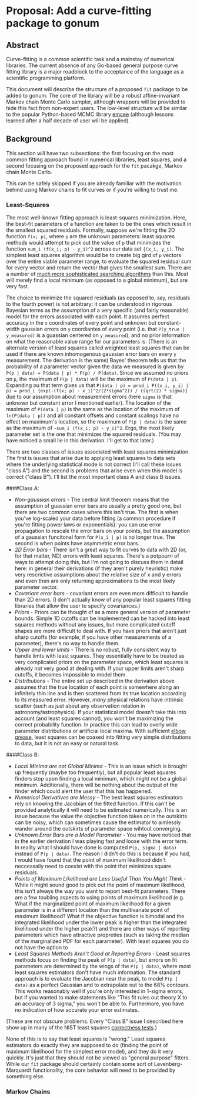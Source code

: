 # Proposal: Add a curve-fitting package to gonum

## Abstract

Curve-fitting is a common scientific task and a mainstay of numerical libraries. The current
absence of any Go-based general purpose curve fitting library is a major roadblock to the
acceptance of the language as a scientific programming platform.

This document will describe the structure of a proposed `fit` package to be added to gonum.
The core of the library will be a robust affine-invariant Markov chain Monte Carlo sampler,
although wrappers will be provided to hide this fact from non-expert users. The low-level
structure will be similar to the popular Python-based MCMC library
[emcee](http://dan.iel.fm/emcee/current/) (although lessons learned after a half decade of
user will be applied).

## Background

This section will have two subsections: the first focusing on the most common fitting
approach found in numerical libraries, least squares, and a second focusing
on the proposed approach for the `fit` pacakge, Markov chain Monte Carlo.

This can be safely skipped if you are already familiar with the motivation behind using
Markov chains to fit curves or if you're willing to trust me.

### Least-Squares

The most well-known fitting approach is least-squares minimization. Here, the best-fit
parameters of a function are taken to be the ones which result in the smallest squared
residuals. Formally, suppose we're fitting the 2D function `f(x; p)`, where `p` are the
unknown parameters: least squares methods would attempt to pick out the value of
`p` that minimizes the function `sum_i (f(x_i; p) - y_i)^2` across our data set
`{(x_i, y_i)`. The simplest least squares algorithm would be to create big gird of `p`
vectors over the entire viable parameter range, to evaluate the squared residual sum
for every vector and return the vector that gives the smallest sum. There are a number of
[much more sophisticated searching algorithms](https://en.wikipedia.org/wiki/Levenberg%E2%80%93Marquardt_algorithm)
than this. Most will merely find a local minimum (as opposed to a global minimum), but are
very fast.

The choice to minimize the squared residuals (as opposed to, say, residuals to the fourth
power) is not arbitrary: it can be understood in rigorous Bayesian terms as the assumption
of a very specific (and fairly reasonable) model for the errors associated with each point.
It assumes perfect accuracy in the `x` coordinates of every point and unknown but
constant-width gaussian errors on `y` coordiantes of every point (i.e. that
`P(y_true | y_measured)` is a guassian centered on `y_measured`), and no prior information
on what the reasonable value range for our parameters is. (There is an alternate version
of least squares called weighted least squares that can be used if there are known
inhomogenous gaussian error bars on every `y` measurement. The derivation is the same) Bayes'
theorem tells us that the probability of a parameter vector given the data we measured is
given by `P(p | data) = P(data | p) * P(p) / P(data)`. Since we assumed no priors on
`p`, the maximum of `P(p | data)` will be the maximum of `P(data | p)`. Expanding ou
that term gives us that
`P(data | p) = prod_i P((x_i, y_i) | p) = prod_i {exp(-(f(x; p) - x_i)^2/(2*sigma^2)) / (sqrt(2) * sigma)} `
due to our assumption about measurement errors (here `sigma` is that unknown but constant
error I mentioned earlier). The location of the maximum of `P(data | p)` is the same as
the location of the maximum of `ln(P(data | p))` and all constant offsets and constant
scalings have no effect on maximum's location, so the maximum of `P(p | data)` is the
same as the maximum of `-sum_i (f(x_i; p) - y_i)^2`. Ergo, the most likely parameter set
is the one that minimizes the squared residuals. (You may have noticed a small lie in this
derivation. I'll get to that later.)

There are two classes of issues associated with least squares minimization. The first is
issues that arise due to applying least squares to data sets where the underlying
statistical mode is not correct (I'll call these issues "class A") and the second is
problems that arise even when this model is correct ("class B"). I'll list the most
important class A and class B issues.

####Class A:

* _Non-gaussian errors_ - The central limit theorem means that the assumption of guassian
error bars are usually a pretty good one, but there are two common cases where this
isn't true. The first is when you've log-scaled your data before fitting (a common
procedure if you're fitting power laws or exponentials): you can use error propagation to
rescale the error bars on your points, but the assumption of a gaussian funcitonal form
for `P(x_i | p)` is no longer true. The second is when points have asymmetric error bars.
* _2D Error bars_ - There isn't a great way to fit curves to data with 2D (or, for that
matter, ND)
errors with least squares. There's a potpourri of ways to attempt doing this, but I'm not
going to discuss them in detail here: in general their derivations (if they aren't purely heuristic) make
very rescrictive assumptions about the relative size of x and y errors and even then are
only returning approximations to the most likely parameter vector.
* _Covariant error bars_ - covariant errors are even more difficult to handle than 2D
errors. (I don't actually know of any popular least squares fitting libraries that
allow the user to specify covariances.)
* _Priors_ - Priors can be thought of as a more general version of parameter bounds. Simple
1D cutoffs can be implemented can be hacked into least squares methods without any issues,
but more complicated cutoff shapes are more difficult to deal with. If you have priors that
aren't just sharp cutoffs (for example, if you have other measurements of a parameter), there's
no way to handle them.
* _Upper and lower limits_ - There is no robust, fully consistent way to handle limts with
least squares. They essentially have to be treated as very complicated priors on the
parameter space, which least squares is already not very good at dealing with. If your
upper limits aren't sharp cutoffs, it becomes impossible to model them.
* _Distributions_ - The entire set up described in the derivation above assumes that the
true location of each point is somewhere along an infinitely thin line and is then
scattered from its true location according to its measured error. However, _many_ physical
relations have intrinsic scatter (such as just about any observation relation in
astronomy/astrophysics). If your statistical model doesn't take this into account (and least
squares cannot), you won't be maximizing the correct probability function. In practice this
can lead to overly wide parameter distributions or artificial local maxima.
With sufficient [elbow grease](http://scipy-cookbook.readthedocs.io/items/FittingData.html#fitting-a-2d-gaussian),
least squares can be coaxed into fitting very simple distributions to data, but it is not
an easy or natural task.

####Class B:

* _Local Minima are not Global Minima_ - This is an issue which is brought up frequently (maybe
too frequently), but all popular least squares finders stop upon finding a local minimum, which
might not be a global minimum. Additionally, there will be nothing about the output of the finder
which could alert the user that this has happened.
* _Numerical Derivatives are Messy_ - The best least squares estimators rely on knowing the
Jacobian of the fitted function. If this can't be provided analytically it will need to be
estimated numerically. This is an issue because the value the objective function takes on in the
outskirts can be noisy, which can sometimes cause the estimator to aimlessly wander around the outskirts of
parameter space wihtout converging.
* _Unknown Error Bars are a Model Parameter_ - You may have noticed that in the earlier derivation
I was playing fast and loose with the error term. In reality what I should have done is computed
`P(p, sigma | data)` instead of `P(p | data)`. The reason I didn't do this is because if you had,
I would have found that the point of maximum likelihood didn't neccessaily need to coexist with
the point that minimizes square residuals.
* _Points of Maximum Likelihood are Less Useful Than You Might Think_ - While it might sound good
to pick out the point of maximum likelihood, this isn't always the way you want to report
best-fit parameters. There are a few toubling aspects to using points of maximum likelihood
(e.g. What if the marginalized point of maximum likelihood for a given parameter is in a
different location than the multivariate point of maximum likelihood? What if the objective
function is bimodal and the integrated likelihood under the lower peak is higher than the
integrated likelihood under the higher peak?) and there are other ways of reporting
parameters which have attractive propreties (such as taking the median of the marginalized
PDF for each parameter). With least squares you do not have the option to 
* _Least Squares Methods Aren't Good at Reporting Errors_ - Least squares methods focus on finding
the peak of `P(p | data)`, but errors on fit parameters are determined by the wings of the
`P(p | data)`, where most least squares estimators don't have much information. The standard approach
is to evaluate the Jacobian near the peak, to model `P(p | data)` as a perfect Gaussian and to
extrapolate out to the 68% contours. This works reasonably well if you're only interested in
1-sigma errors, but if you wanted to make statements like "This fit rules out theory X to an accuracy
of 3 sigma," you won't be able to. Furthermore, you have no indication of how accurate your
error estimates.

(These are not obscure problems. Every "Class B" issue I described here show up in many of the NIST
least squares [correctness tests](http://www.itl.nist.gov/div898/strd/general/dataarchive.html).)

None of this is to say that least squares is "wrong." Least squares estimators do exactly
they are supposed to do (finding the point of maximum likelihood for the simplest error model),
and they do it very quickly. It's just that they should not be viewed
as "general purpose" fitters. While our `fit` package should certainly contain some sort of
Levenberg-Marquardt functionality, the core behavior will need to be provided by something else.

### Markov Chains

